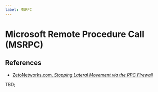 ```yaml
---
label: MSRPC
---
```


# Microsoft Remote Procedure Call (MSRPC)

## References

* [ZetoNetworks.com, _Stopping Lateral Movement via the RPC Firewall_](https://zeronetworks.com/blog/stopping-lateral-movement-via-the-rpc-firewall)

TBD;
